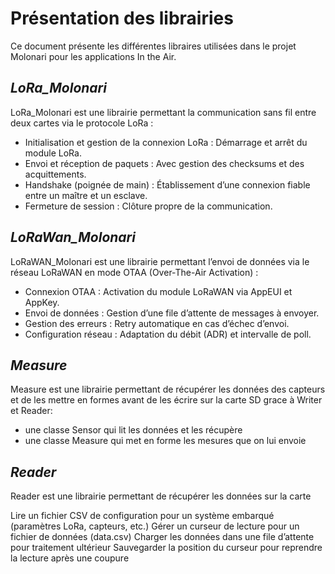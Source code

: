 # **Présentation des librairies**

Ce document présente les différentes libraires utilisées dans le projet Molonari pour les applications In the Air. 

## *LoRa_Molonari*

LoRa_Molonari est une librairie permettant la communication sans fil entre deux cartes via le protocole LoRa : 

- Initialisation et gestion de la connexion LoRa : Démarrage et arrêt du module LoRa.
- Envoi et réception de paquets : Avec gestion des checksums et des acquittements.
- Handshake (poignée de main) : Établissement d’une connexion fiable entre un maître et un esclave.
- Fermeture de session : Clôture propre de la communication.

## *LoRaWan_Molonari*

LoRaWAN_Molonari est une librairie permettant l’envoi de données via le réseau LoRaWAN en mode OTAA (Over-The-Air Activation) :

- Connexion OTAA : Activation du module LoRaWAN via AppEUI et AppKey.
- Envoi de données : Gestion d’une file d’attente de messages à envoyer.
- Gestion des erreurs : Retry automatique en cas d’échec d’envoi.
- Configuration réseau : Adaptation du débit (ADR) et intervalle de poll.

## *Measure* 

Measure est une librairie permettant de récupérer les données des capteurs et de les mettre en formes avant de les écrire sur la carte SD grace à Writer et Reader: 

- une classe Sensor qui lit les données et les récupère
- une classe Measure qui met en forme les mesures que on lui envoie

## *Reader*

Reader est une librairie permettant de récupérer les données sur la carte 

Lire un fichier CSV de configuration pour un système embarqué (paramètres LoRa, capteurs, etc.)
Gérer un curseur de lecture pour un fichier de données (data.csv)
Charger les données dans une file d’attente pour traitement ultérieur
Sauvegarder la position du curseur pour reprendre la lecture après une coupure